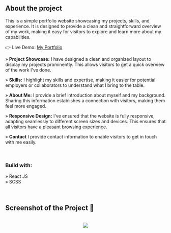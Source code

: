 <h2>About the project</h2>

<p>This is a simple portfolio website showcasing my projects, skills, and experience. It is designed to provide a clean and straightforward overview of my work, making it easy for visitors to explore and learn more about my capabilities.
</p>

👉 Live Demo: <a href='#'>My Portfolio</a>

» <b>Project Showcase:</b> I have designed a clean and organized layout to display my projects prominently. This allows visitors to get a quick overview of the work I've done. <br>

» <b>Skills:</b> I highlight my skills and expertise, making it easier for potential employers or collaborators to understand what I bring to the table.<br>

» <b>About Me:</b>  I provide a brief introduction about myself and my background. Sharing this information establishes a connection with visitors, making them feel more engaged.<br>

» <b>Responsive Design:</b> I've ensured that the website is fully responsive, adapting seamlessly to different screen sizes and devices. This ensures that all visitors have a pleasant browsing experience.<br>

» <b>Contact</b> I provide contact information to enable visitors to get in touch with me easily.<br>

<br>

<h3>Build with:</h3>

» React JS <br>
» SCSS  <br>

<br>

<h2>Screenshot of the Project 📸</h2>
<br>

<div align='center'>
<img src="https://img001.prntscr.com/file/img001/zaSGXbzTSeSUezt2MGgetA.png"/>
</div>
